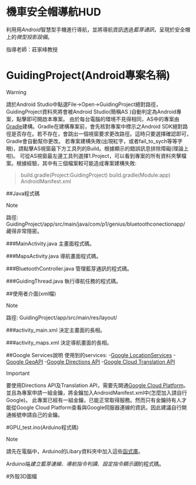 機車安全帽導航HUD
===============================
利用用*Android*智慧型手機進行導航，並將導航資訊透過*藍芽通訊*，呈現於安全帽上的*微型投影設備*。

指導老師：莊家峰教授

# GuidingProject(Android專案名稱)
>[!WARNING]
>請於Android Studio中點選File->Open->GuidingProject絕對路徑，GuidingProject資料夾將會被Android Studio(簡稱AS
)自動判定為Android專案，點擊即可開啟本專案。
>由於每台電腦的環境不見得相同，AS中的專案由[Gradle](http://www.cnscnjtc.com/android/20161119/25836.html)建構。Gradle在建構專案前，會先核對專案中標示之Android SDK絕對路徑是否存在。若不存在，會跳出一個視窗要求更改路徑。這時只要選擇確認即可，Gradle會自動幫你更改。
>若專案建構失敗(出現紅字，或者fail_to_sych等等字眼)，請點擊AS視窗最下方工具列的Build。根據顯示的錯誤訊息排除障礙(理論上啦)。
>可從AS視窗最左邊工具列選擇1.Project，可以看到專案的所有資料夾擊檔案。根據經驗，其中有三個檔案較可能造成專案建構失敗:
>>build.gradle(Project:GuidingProject)
>>build.gradle(Module:app)
>>AndroidManifest.xml

##Java程式碼
>[!NOTE]
>路徑: GuidingProject/app/src/main/java/com/p1/genius/bluetoothconectionapp/
>藏得非常隱密。

###MainActivity.java
主畫面程式碼。

###MapsActivity.java
導航畫面程式碼。

###BluetoothController.java
管理藍芽通訊的程式碼。

###GuidingThread.java
執行導航任務的程式碼。


##使用者介面(xml檔)
>[!NOTE]
>路徑: GuidingProject/app/src/main/res/layout/

###activity_main.xml
決定主畫面的長相。

###activity_maps.xml
決定導航畫面的長相。

##Google Services說明
使用到的services:
-[Google LocationServices](https://developers.google.com/android/reference/com/google/android/gms/location/LocationServices)
-[Google GeoAPI](https://developers.google.com/maps/documentation/geolocation/intro)
-[Google Directions API](https://developers.google.com/maps/documentation/directions/intro)
-[Google Cloud Translation API](https://cloud.google.com/translate/docs/)

>[!IMPORTANT]
>要使用Directions API及Translation API，需要先開通[Google Cloud Platform](https://cloud.google.com/)。
>並且為專案申請一組金鑰，將金鑰加入AndroidManifest.xml中(怎麼加入請自行Google)。
>此專案已經有一組金鑰，已能正常取得服務。然而只有金鑰持有人才能從Google Cloud Platform查看與Google伺服器連線的資訊，因此建議自行開通帳號申請自己的金鑰。

#GPU_test.ino(Arduino程式碼)
> [!NOTE]
>請先在電腦中，Arduino的Libary資料夾中加入這些[函式庫](https://drive.google.com/open?id=1BN2cVhkNcPo1DAjy2CpQeJpGof3ncZrU)。

Arduino端*建立藍芽連線*、*導航指令判讀*、*設定指令顯示圖*的程式碼。

#外殼3D圖檔
